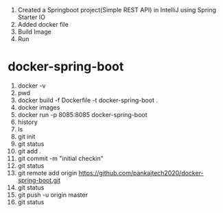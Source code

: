 1) Created a Springboot project(Simple REST API) in IntelliJ using Spring Starter IO 
2) Added docker file
3) Build Image
4) Run

# docker-spring-boot
  1) docker -v
  2) pwd
  3) docker build -f Dockerfile -t docker-spring-boot .
  4) docker images
  5) docker run -p 8085:8085 docker-spring-boot
  6) history
  7) ls
  8) git init 
  9) git status
  10) git add .
  11) git commit -m "initial checkin"
  12) git status
  13) git remote add origin https://github.com/pankajtech2020/docker-spring-boot.git
  14) git status
  15) git push -u origin master
  16) git status
